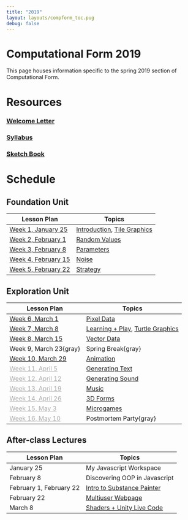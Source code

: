 ```yaml
---
title: "2019"
layout: layouts/compform_toc.pug
debug: false
---
```


<script src="https://cdnjs.cloudflare.com/ajax/libs/p5.js/0.5.16/p5.min.js"></script>
<script src="./index_mess.js"></script>



# Computational Form 2019

<div class="col-6 col-md-6 overview top">
This page houses information specific to the spring 2019 section of Computational Form.
</div>


# Resources

### [Welcome Letter](./welcome_letter.html)
### [Syllabus](./syllabus.html)
### [Sketch Book](http://sketches2019.compform.net/) 



# Schedule

## Foundation Unit                                

| Lesson Plan                                  | Topics                                                     |
| -------------------------------------------- | ---------------------------------------------------------- |
| [Week 1, January 25](introduction_plan.html) | [Introduction](../introduction), [Tile Graphics](../tiles) |
| [Week 2, February 1](random_plan.html)       | [Random Values](../random)                                 |
| [Week 3, February 8](parameters_plan.html)   | [Parameters](../parameters)                                |
| [Week 4, February 15](noise_plan.html)       | [Noise](../noise)                                          |
| [Week 5, February 22](strategy_plan.html)    | [Strategy](../strategy)                                    |


## Exploration Unit

| Lesson Plan                                    | Topics                                                           |
| ---------------------------------------------- | ---------------------------------------------------------------- |
| [Week 6, March 1](pixels_plan.html)            | [Pixel Data](../pixels)                                          |
| [Week 7, March 8](turtles_plan.html)           | [Learning + Play](../concept_map), [Turtle Graphics](../turtles) |
| [Week 8, March 15](vectors_plan.html)          | [Vector Data](../vectors)                                        |
| Week 9, March 23{gray}                         | Spring Break{gray}                                               |
| [Week 10, March 29](animation_plan.html)       | [Animation](../animation)                                        |
| [Week 11, April 5](#text_plan.html)            | [Generating Text](../text)                                       |
| [Week 12, April 12](#sound_plan.html)          | [Generating Sound](../sound)                                     |
| [Week 13, April 19](#music_plan.html)          | [Music](../music)                                                |
| [Week 14, April 26](#3D_plan.html)             | [3D Forms](../3D)                                                |
| [Week 15, May 3](#microgames_plan.html)        | [Microgames](../microgames)                                      |
| [Week 16, May 10](#postmortem_party_plan.html) | Postmortem Party{gray}                                           |


## After-class Lectures

| Lesson Plan             | Topics                                             |
| ----------------------- | -------------------------------------------------- |
| January 25              | My Javascript Workspace                            |
| February 8              | Discovering OOP in Javascript                      |
| February 1, February 22 | [Intro to Substance Painter](../substance_painter) |
| February 22             | [Multiuser Webpage](../socketio)                   |
| March 8                 | [Shaders + Unity Live Code](../shaders)            |
<style>
.top {
    padding: 0;
    font-size: 14px;
}

/* td {
    width: 50%;
} */

.table thead th, .table td, .table tr{
    padding-left: 0;
    border: none;
}

.table th:first-child {
    width: 45%;
}

.table thead th 
{
    font-family: "Miriam Libre";
    font-weight: bold;
    font-size: 10px;

}

.comp-form-toc .table a {
    border-bottom: none; 
    color: #04B;
}

.comp-form-toc .table a[href^="#"], .gray, a[href^="#"] {
    border-bottom: none; 
    color: #AAA;
}


element.style {
    
}



</style>